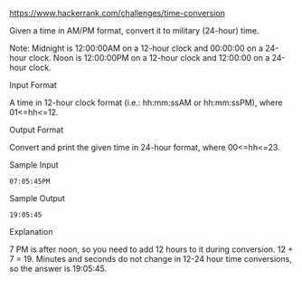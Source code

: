https://www.hackerrank.com/challenges/time-conversion

Given a time in AM/PM format, convert it to military (24-hour) time.

Note: Midnight is 12:00:00AM on a 12-hour clock and 00:00:00 on a 24-hour clock. Noon is 12:00:00PM on a 12-hour clock and 12:00:00 on a 24-hour clock.

Input Format

A time in 12-hour clock format (i.e.: hh:mm:ssAM or hh:mm:ssPM), where 01<=hh<=12.

Output Format

Convert and print the given time in 24-hour format, where 00<=hh<=23.

Sample Input
```
07:05:45PM
```
Sample Output
```
19:05:45
```
Explanation

7 PM is after noon, so you need to add 12 hours to it during conversion. 12 + 7 = 19. Minutes and seconds do not change in 12-24 hour time conversions, so the answer is 19:05:45.